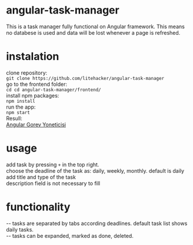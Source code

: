 # angular-task-manager
This is a task manager fully functional on Angular framework. This means no databese is used and data will be lost whenever a page is refreshed.
# instalation
clone repository:  
`git clone https://github.com/litehacker/angular-task-manager`  
go to the frontend folder:  
`cd cd angular-task-manager/frontend/`  
install npm packages:  
`npm install`  
run the app:  
`npm start`  
Resull:  
[Angular Gorev Yoneticisi](/additional-media/Angular-Gorev-Yoneticisi.png)
# usage
add task by pressing `+` in the top right.  
choose the deadline of the task as: daily, weekly, monthly. default is daily    
add title and type of the task  
description field is not necessary to fill

# functionality
-- tasks are separated by tabs according deadlines. default task list shows daily tasks.  
-- tasks can be expanded, marked as done, deleted.
